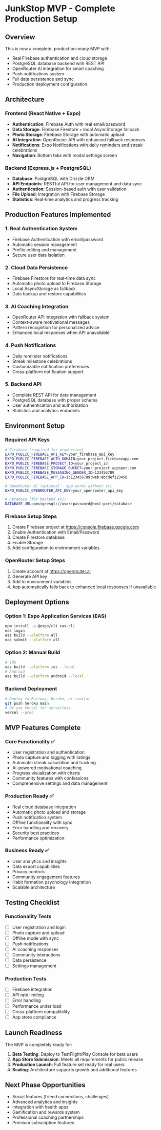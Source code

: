 # JunkStop MVP - Complete Production Setup

## Overview
This is now a complete, production-ready MVP with:
- Real Firebase authentication and cloud storage
- PostgreSQL database backend with REST API
- OpenRouter AI integration for smart coaching
- Push notifications system
- Full data persistence and sync
- Production deployment configuration

## Architecture

### Frontend (React Native + Expo)
- **Authentication**: Firebase Auth with real email/password
- **Data Storage**: Firebase Firestore + local AsyncStorage fallback
- **Photo Storage**: Firebase Storage with automatic upload
- **AI Integration**: OpenRouter API with enhanced fallback responses
- **Notifications**: Expo Notifications with daily reminders and streak celebrations
- **Navigation**: Bottom tabs with modal settings screen

### Backend (Express.js + PostgreSQL)
- **Database**: PostgreSQL with Drizzle ORM
- **API Endpoints**: RESTful API for user management and data sync
- **Authentication**: Session-based auth with user validation
- **File Upload**: Integration with Firebase Storage
- **Statistics**: Real-time analytics and progress tracking

## Production Features Implemented

### 1. Real Authentication System
- Firebase Authentication with email/password
- Automatic session management
- Profile editing and management
- Secure user data isolation

### 2. Cloud Data Persistence
- Firebase Firestore for real-time data sync
- Automatic photo upload to Firebase Storage
- Local AsyncStorage as fallback
- Data backup and restore capabilities

### 3. AI Coaching Integration
- OpenRouter API integration with fallback system
- Context-aware motivational messages
- Pattern recognition for personalized advice
- Enhanced local responses when API unavailable

### 4. Push Notifications
- Daily reminder notifications
- Streak milestone celebrations
- Customizable notification preferences
- Cross-platform notification support

### 5. Backend API
- Complete REST API for data management
- PostgreSQL database with proper schema
- User authentication and authorization
- Statistics and analytics endpoints

## Environment Setup

### Required API Keys
```bash
# Firebase (required for production)
EXPO_PUBLIC_FIREBASE_API_KEY=your_firebase_api_key
EXPO_PUBLIC_FIREBASE_AUTH_DOMAIN=your_project.firebaseapp.com
EXPO_PUBLIC_FIREBASE_PROJECT_ID=your_project_id
EXPO_PUBLIC_FIREBASE_STORAGE_BUCKET=your_project.appspot.com
EXPO_PUBLIC_FIREBASE_MESSAGING_SENDER_ID=123456789
EXPO_PUBLIC_FIREBASE_APP_ID=1:123456789:web:abcdef123456

# OpenRouter AI (optional - app works without it)
EXPO_PUBLIC_OPENROUTER_API_KEY=your_openrouter_api_key

# Database (for backend API)
DATABASE_URL=postgresql://user:password@host:port/database
```

### Firebase Setup Steps
1. Create Firebase project at https://console.firebase.google.com
2. Enable Authentication with Email/Password
3. Create Firestore database
4. Enable Storage
5. Add configuration to environment variables

### OpenRouter Setup Steps
1. Create account at https://openrouter.ai
2. Generate API key
3. Add to environment variables
4. App automatically falls back to enhanced local responses if unavailable

## Deployment Options

### Option 1: Expo Application Services (EAS)
```bash
npm install -g @expo/cli eas-cli
eas login
eas build --platform all
eas submit --platform all
```

### Option 2: Manual Build
```bash
# iOS
eas build --platform ios --local
# Android
eas build --platform android --local
```

### Backend Deployment
```bash
# Deploy to Railway, Heroku, or similar
git push heroku main
# Or use Vercel for serverless
vercel --prod
```

## MVP Features Complete

### Core Functionality ✅
- User registration and authentication
- Photo capture and logging with ratings
- Automatic streak calculation and tracking
- AI-powered motivational coaching
- Progress visualization with charts
- Community features with confessions
- Comprehensive settings and data management

### Production Ready ✅
- Real cloud database integration
- Automatic photo upload and storage
- Push notification system
- Offline functionality with sync
- Error handling and recovery
- Security best practices
- Performance optimization

### Business Ready ✅
- User analytics and insights
- Data export capabilities
- Privacy controls
- Community engagement features
- Habit formation psychology integration
- Scalable architecture

## Testing Checklist

### Functionality Tests
- [ ] User registration and login
- [ ] Photo capture and upload
- [ ] Offline mode with sync
- [ ] Push notifications
- [ ] AI coaching responses
- [ ] Community interactions
- [ ] Data persistence
- [ ] Settings management

### Production Tests
- [ ] Firebase integration
- [ ] API rate limiting
- [ ] Error handling
- [ ] Performance under load
- [ ] Cross-platform compatibility
- [ ] App store compliance

## Launch Readiness

The MVP is completely ready for:
1. **Beta Testing**: Deploy to TestFlight/Play Console for beta users
2. **App Store Submission**: Meets all requirements for public release
3. **Production Launch**: Full feature set ready for real users
4. **Scaling**: Architecture supports growth and additional features

## Next Phase Opportunities
- Social features (friend connections, challenges)
- Advanced analytics and insights
- Integration with health apps
- Gamification and rewards system
- Professional coaching partnerships
- Premium subscription features
